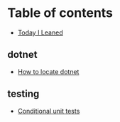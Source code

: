 # Table of contents

* [Today I Leaned](README.md)

## dotnet

* [How to locate dotnet](dotnet/how-to-locate-dotnet.md)

## testing

* [Conditional unit tests](testing/conditional-unit-tests.md)

